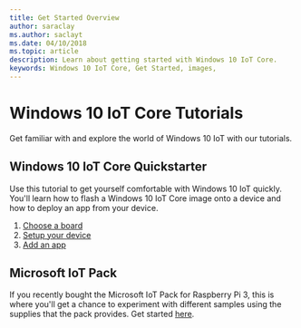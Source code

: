 ```yaml
--- 
title: Get Started Overview
author: saraclay 
ms.author: saclayt 
ms.date: 04/10/2018 
ms.topic: article 
description: Learn about getting started with Windows 10 IoT Core.
keywords: Windows 10 IoT Core, Get Started, images, 
--- 
```


# Windows 10 IoT Core Tutorials

Get familiar with and explore the world of Windows 10 IoT with our tutorials. 
 
## Windows 10 IoT Core Quickstarter
Use this tutorial to get yourself comfortable with Windows 10 IoT quickly. You'll learn how to flash a Windows 10 IoT Core image onto a device and how to deploy an app from your device.

1. [Choose a board](quickstarter/PrototypeBoards.md)
2.  [Setup your device](quickstarter/DeviceSetup.md)
3.  [Add an app](quickstarter/DevelopApp.md)

## Microsoft IoT Pack
If you recently bought the Microsoft IoT Pack for Raspberry Pi 3, this is where you'll get a chance to experiment with different samples using the supplies that the pack provides. Get started [here](adafruitkit.md).